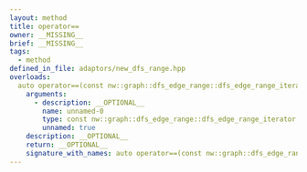 ```yaml
---
layout: method
title: operator==
owner: __MISSING__
brief: __MISSING__
tags:
  - method
defined_in_file: adaptors/new_dfs_range.hpp
overloads:
  auto operator==(const nw::graph::dfs_edge_range::dfs_edge_range_iterator::end_sentinel_type &) const:
    arguments:
      - description: __OPTIONAL__
        name: unnamed-0
        type: const nw::graph::dfs_edge_range::dfs_edge_range_iterator::end_sentinel_type &
        unnamed: true
    description: __OPTIONAL__
    return: __OPTIONAL__
    signature_with_names: auto operator==(const nw::graph::dfs_edge_range::dfs_edge_range_iterator::end_sentinel_type &) const
---
```

